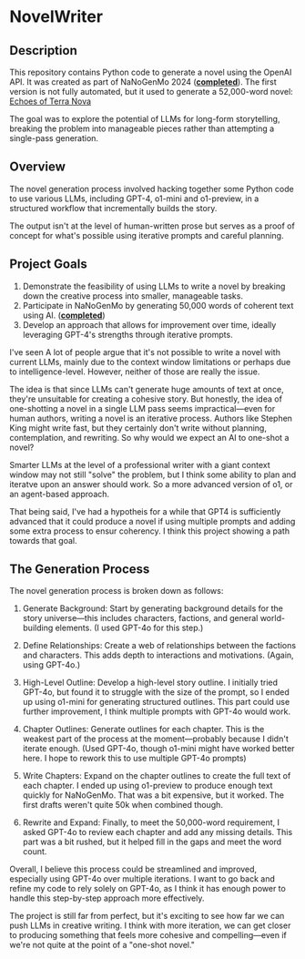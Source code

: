 # NovelWriter
## Description

This repository contains Python code to generate a novel using the OpenAI API. It was created as part of NaNoGenMo 2024 ([**completed**](https://github.com/NaNoGenMo/2024/issues/31)). The first version is not fully automated, but it used to generate a 52,000-word novel: [Echoes of Terra Nova](combined_novel.md)

The goal was to explore the potential of LLMs for long-form storytelling, breaking the problem into manageable pieces rather than attempting a single-pass generation.

## Overview
The novel generation process involved hacking together some Python code to use various LLMs, including GPT-4, o1-mini and o1-preview, in a structured workflow that incrementally builds the story. 

The output isn't at the level of human-written prose but serves as a proof of concept for what's possible using iterative prompts and careful planning.


## Project Goals

1. Demonstrate the feasibility of using LLMs to write a novel by breaking down the creative process into smaller, manageable tasks.
2. Participate in NaNoGenMo by generating 50,000 words of coherent text using AI. ([**completed**](https://github.com/NaNoGenMo/2024/issues/31))
3. Develop an approach that allows for improvement over time, ideally leveraging GPT-4's strengths through iterative prompts.

I've seen A lot of people argue that it's not possible to write a novel with current LLMs, mainly due to the context window limitations or perhaps due to intelligence-level. However, neither of those are really the issue.

The idea is that since LLMs can't generate huge amounts of text at once, they're unsuitable for creating a cohesive story. But honestly, the idea of one-shotting a novel in a single LLM pass seems impractical—even for human authors, writing a novel is an iterative process. Authors like Stephen King might write fast, but they certainly don't write without planning, contemplation, and rewriting. So why would we expect an AI to one-shot a novel?

Smarter LLMs at the level of a professional writer with a giant context window may not still "solve" the problem, but I think some ability to plan and iteratve upon an answer should work. So a more advanced version of o1, or an agent-based approach.

That being said, I've had a hypotheis for a while that GPT4 is sufficiently advanced that it could produce a novel if using multiple prompts and adding some extra process to ensur coherency. I think this project showing a path towards that goal.

## The Generation Process

The novel generation process is broken down as follows:

1. Generate Background: Start by generating background details for the story universe—this includes characters, factions, and general world-building elements. (I used GPT-4o for this step.)

2. Define Relationships: Create a web of relationships between the factions and characters. This adds depth to interactions and motivations. (Again, using GPT-4o.)

3. High-Level Outline: Develop a high-level story outline. I initially tried GPT-4o, but found it to struggle with the size of the prompt, so I ended up using o1-mini for generating structured outlines. This part could use further improvement, I think multiple prompts with GPT-4o would work.

4. Chapter Outlines: Generate outlines for each chapter. This is the weakest part of the process at the moment—probably because I didn't iterate enough. (Used GPT-4o, though o1-mini might have worked better here. I hope to rework this to use multiple GPT-4o prompts)

5. Write Chapters: Expand on the chapter outlines to create the full text of each chapter. I ended up using o1-preview to produce enough text quickly for NaNoGenMo. That was a bit expensive, but it worked. The first drafts weren't quite 50k when combined though.

6. Rewrite and Expand: Finally, to meet the 50,000-word requirement, I asked GPT-4o to review each chapter and add any missing details. This part was a bit rushed, but it helped fill in the gaps and meet the word count.

Overall, I believe this process could be streamlined and improved, especially using GPT-4o over multiple iterations. I want to go back and refine my code to rely solely on GPT-4o, as I think it has enough power to handle this step-by-step approach more effectively.

The project is still far from perfect, but it's exciting to see how far we can push LLMs in creative writing. I think with more iteration, we can get closer to producing something that feels more cohesive and compelling—even if we're not quite at the point of a "one-shot novel."

